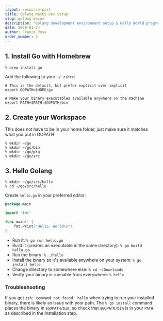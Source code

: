 ```yaml
---
layout: resource-post
title: Golang MacOS Dev Setup
slug: golang-macos
description: "Golang development environment setup & Hello World program for MacOS"
date: 2020-01-24
author: Franco Posa
order_number: 2
---
```


## 1. Install Go with Homebrew

`% brew install go`

Add the following to your `~/.zshrc`:
```
# This is the default, but prefer explicit over implicit
export GOPATH=$HOME/go

# Make your binary executables available anywhere on the machine 
export PATH=$PATH:$GOPATH/bin
```
## 2. Create your Workspace
This does not have to be in your home folder, just make sure it matches what you put in GOPATH
```
% mkdir ~/go
% mkdir ~/go/bin
% mkdir ~/go/pkg
% mkdir ~/go/src
```

## 3. Hello Golang
```
% mkdir ~/go/src/hello
% cd ~/go/src/hello
```
Create `hello.go` in your preferred editor:

```go
package main

import "fmt"

func main() {
    fmt.Print("Hello, World\n")
}
```
* Run it: `% go run hello.go`
* Build it (creates an executable in the same directory): `% go build hello.go`
* Run the binary: `% ./hello`
* Install the binary so it's available anywhere on your system: `% go install hello`
* Change directory to  somewhere else: `% cd ~/Downloads`
* Verify your binary is runnable from everywhere: `% hello`

### Troubleshooting
If you get `zsh: command not found: hello` when trying to run your installed binary, there is likely an issue with your path. The `% go install` command places the binary in `$GOPATH/bin`, so check that `$GOPATH/bin` is in your `PATH` as described in the Installation step.